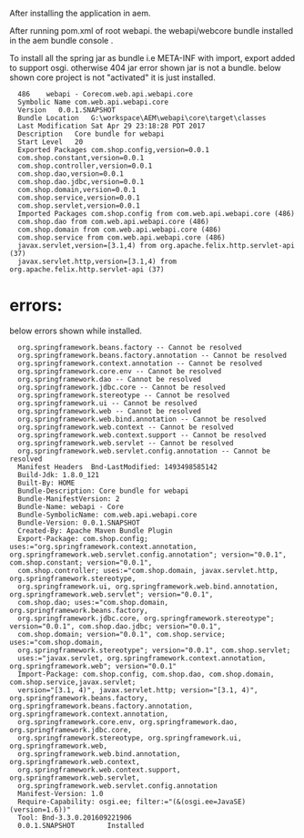 After installing the application in aem.

After running pom.xml of root webapi.
the webapi/webcore bundle installed in the aem bundle console .

To install all the spring jar as bundle i.e META-INF with import, export added to
support osgi. otherwise 404 jar error shown jar is not a bundle.
below shown core project is not "activated" it is just installed.

      486	 webapi - Corecom.web.api.webapi.core
      Symbolic Name	com.web.api.webapi.core
      Version	0.0.1.SNAPSHOT
      Bundle Location	G:\workspace\AEM\webapi\core\target\classes
      Last Modification	Sat Apr 29 23:18:28 PDT 2017
      Description	Core bundle for webapi
      Start Level	20
      Exported Packages	com.shop.config,version=0.0.1
      com.shop.constant,version=0.0.1
      com.shop.controller,version=0.0.1
      com.shop.dao,version=0.0.1
      com.shop.dao.jdbc,version=0.0.1
      com.shop.domain,version=0.0.1
      com.shop.service,version=0.0.1
      com.shop.servlet,version=0.0.1
      Imported Packages	com.shop.config from com.web.api.webapi.core (486)
      com.shop.dao from com.web.api.webapi.core (486)
      com.shop.domain from com.web.api.webapi.core (486)
      com.shop.service from com.web.api.webapi.core (486)
      javax.servlet,version=[3.1,4) from org.apache.felix.http.servlet-api (37)
      javax.servlet.http,version=[3.1,4) from org.apache.felix.http.servlet-api (37)

errors:
======
below errors shown while installed.
 
      
      org.springframework.beans.factory -- Cannot be resolved
      org.springframework.beans.factory.annotation -- Cannot be resolved
      org.springframework.context.annotation -- Cannot be resolved
      org.springframework.core.env -- Cannot be resolved
      org.springframework.dao -- Cannot be resolved
      org.springframework.jdbc.core -- Cannot be resolved
      org.springframework.stereotype -- Cannot be resolved
      org.springframework.ui -- Cannot be resolved
      org.springframework.web -- Cannot be resolved
      org.springframework.web.bind.annotation -- Cannot be resolved
      org.springframework.web.context -- Cannot be resolved
      org.springframework.web.context.support -- Cannot be resolved
      org.springframework.web.servlet -- Cannot be resolved
      org.springframework.web.servlet.config.annotation -- Cannot be resolved
      Manifest Headers	Bnd-LastModified: 1493498585142
      Build-Jdk: 1.8.0_121
      Built-By: HOME
      Bundle-Description: Core bundle for webapi
      Bundle-ManifestVersion: 2
      Bundle-Name: webapi - Core
      Bundle-SymbolicName: com.web.api.webapi.core
      Bundle-Version: 0.0.1.SNAPSHOT
      Created-By: Apache Maven Bundle Plugin
      Export-Package: com.shop.config; uses:="org.springframework.context.annotation, org.springframework.web.servlet.config.annotation"; version="0.0.1", com.shop.constant; version="0.0.1",
      com.shop.controller; uses:="com.shop.domain, javax.servlet.http, org.springframework.stereotype, 
      org.springframework.ui, org.springframework.web.bind.annotation, org.springframework.web.servlet"; version="0.0.1", 
      com.shop.dao; uses:="com.shop.domain, org.springframework.beans.factory, 
      org.springframework.jdbc.core, org.springframework.stereotype"; version="0.0.1", com.shop.dao.jdbc; version="0.0.1",
      com.shop.domain; version="0.0.1", com.shop.service; uses:="com.shop.domain, 
      org.springframework.stereotype"; version="0.0.1", com.shop.servlet;
      uses:="javax.servlet, org.springframework.context.annotation, org.springframework.web"; version="0.0.1"
      Import-Package: com.shop.config, com.shop.dao, com.shop.domain, com.shop.service,javax.servlet;
      version="[3.1, 4)", javax.servlet.http; version="[3.1, 4)", org.springframework.beans.factory,    org.springframework.beans.factory.annotation, org.springframework.context.annotation,
      org.springframework.core.env, org.springframework.dao, org.springframework.jdbc.core, 
      org.springframework.stereotype, org.springframework.ui, org.springframework.web,
      org.springframework.web.bind.annotation, org.springframework.web.context, 
      org.springframework.web.context.support, org.springframework.web.servlet,
      org.springframework.web.servlet.config.annotation
      Manifest-Version: 1.0
      Require-Capability: osgi.ee; filter:="(&(osgi.ee=JavaSE)(version=1.6))"
      Tool: Bnd-3.3.0.201609221906
      0.0.1.SNAPSHOT		Installed	
